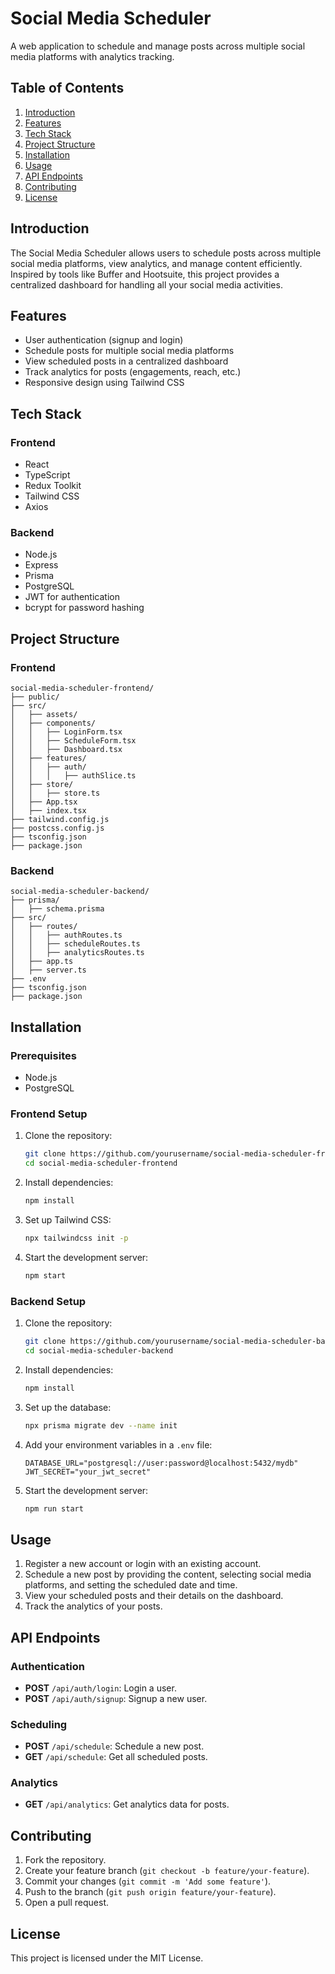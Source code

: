 # Social Media Scheduler

A web application to schedule and manage posts across multiple social media platforms with analytics tracking.

## Table of Contents
1. [Introduction](#introduction)
2. [Features](#features)
3. [Tech Stack](#tech-stack)
4. [Project Structure](#project-structure)
5. [Installation](#installation)
6. [Usage](#usage)
7. [API Endpoints](#api-endpoints)
8. [Contributing](#contributing)
9. [License](#license)

## Introduction

The Social Media Scheduler allows users to schedule posts across multiple social media platforms, view analytics, and manage content efficiently. Inspired by tools like Buffer and Hootsuite, this project provides a centralized dashboard for handling all your social media activities.

## Features

- User authentication (signup and login)
- Schedule posts for multiple social media platforms
- View scheduled posts in a centralized dashboard
- Track analytics for posts (engagements, reach, etc.)
- Responsive design using Tailwind CSS

## Tech Stack

### Frontend
- React
- TypeScript
- Redux Toolkit
- Tailwind CSS
- Axios

### Backend
- Node.js
- Express
- Prisma
- PostgreSQL
- JWT for authentication
- bcrypt for password hashing

## Project Structure

### Frontend

```
social-media-scheduler-frontend/
├── public/
├── src/
│   ├── assets/
│   ├── components/
│   │   ├── LoginForm.tsx
│   │   ├── ScheduleForm.tsx
│   │   ├── Dashboard.tsx
│   ├── features/
│   │   ├── auth/
│   │   │   ├── authSlice.ts
│   ├── store/
│   │   ├── store.ts
│   ├── App.tsx
│   ├── index.tsx
├── tailwind.config.js
├── postcss.config.js
├── tsconfig.json
├── package.json
```

### Backend

```
social-media-scheduler-backend/
├── prisma/
│   ├── schema.prisma
├── src/
│   ├── routes/
│   │   ├── authRoutes.ts
│   │   ├── scheduleRoutes.ts
│   │   ├── analyticsRoutes.ts
│   ├── app.ts
│   ├── server.ts
├── .env
├── tsconfig.json
├── package.json
```

## Installation

### Prerequisites

- Node.js
- PostgreSQL

### Frontend Setup

1. Clone the repository:
   ```bash
   git clone https://github.com/yourusername/social-media-scheduler-frontend.git
   cd social-media-scheduler-frontend
   ```

2. Install dependencies:
   ```bash
   npm install
   ```

3. Set up Tailwind CSS:
   ```bash
   npx tailwindcss init -p
   ```

4. Start the development server:
   ```bash
   npm start
   ```

### Backend Setup

1. Clone the repository:
   ```bash
   git clone https://github.com/yourusername/social-media-scheduler-backend.git
   cd social-media-scheduler-backend
   ```

2. Install dependencies:
   ```bash
   npm install
   ```

3. Set up the database:
   ```bash
   npx prisma migrate dev --name init
   ```

4. Add your environment variables in a `.env` file:
   ```
   DATABASE_URL="postgresql://user:password@localhost:5432/mydb"
   JWT_SECRET="your_jwt_secret"
   ```

5. Start the development server:
   ```bash
   npm run start
   ```

## Usage

1. Register a new account or login with an existing account.
2. Schedule a new post by providing the content, selecting social media platforms, and setting the scheduled date and time.
3. View your scheduled posts and their details on the dashboard.
4. Track the analytics of your posts.

## API Endpoints

### Authentication
- **POST** `/api/auth/login`: Login a user.
- **POST** `/api/auth/signup`: Signup a new user.

### Scheduling
- **POST** `/api/schedule`: Schedule a new post.
- **GET** `/api/schedule`: Get all scheduled posts.

### Analytics
- **GET** `/api/analytics`: Get analytics data for posts.

## Contributing

1. Fork the repository.
2. Create your feature branch (`git checkout -b feature/your-feature`).
3. Commit your changes (`git commit -m 'Add some feature'`).
4. Push to the branch (`git push origin feature/your-feature`).
5. Open a pull request.

## License

This project is licensed under the MIT License.